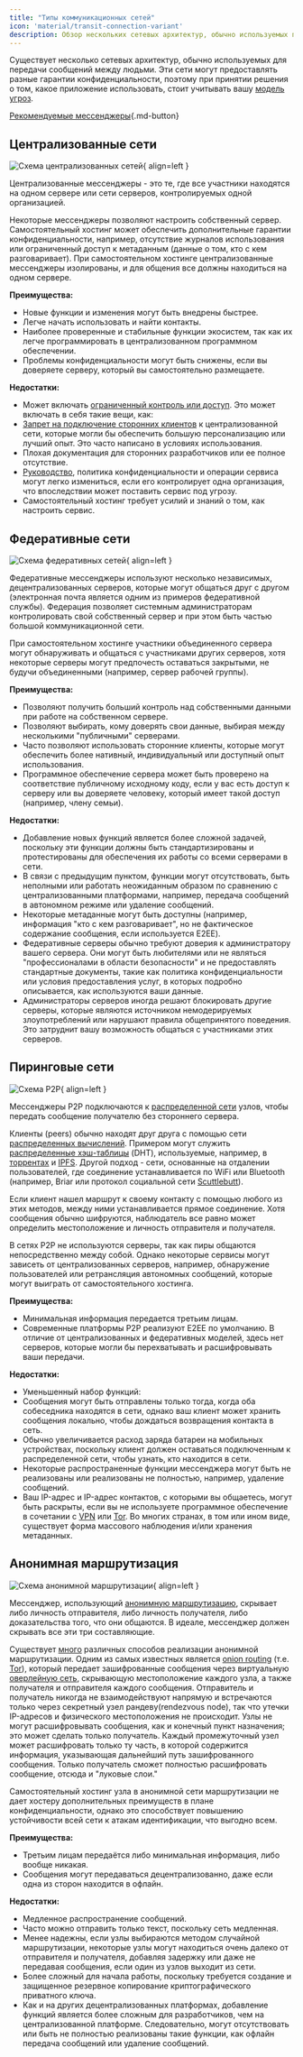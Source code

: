 ```yaml
---
title: "Типы коммуникационных сетей"
icon: 'material/transit-connection-variant'
description: Обзор нескольких сетевых архитектур, обычно используемых приложениями для обмена мгновенными сообщениями.
---
```


Существует несколько сетевых архитектур, обычно используемых для передачи сообщений между людьми. Эти сети могут предоставлять разные гарантии конфиденциальности, поэтому при принятии решения о том, какое приложение использовать, стоит учитывать вашу [модель угроз](../basics/threat-modeling.md).

[Рекомендуемые мессенджеры](../real-time-communication.md ""){.md-button}

## Централизованные сети

![Схема централизованных сетей](../assets/img/layout/network-centralized.svg){ align=left }

Централизованные мессенджеры - это те, где все участники находятся на одном сервере или сети серверов, контролируемых одной организацией.

Некоторые мессенджеры позволяют настроить собственный сервер. Самостоятельный хостинг может обеспечить дополнительные гарантии конфиденциальности, например, отсутствие журналов использования или ограниченный доступ к метаданным (данные о том, кто с кем разговаривает). При самостоятельном хостинге централизованные мессенджеры изолированы, и для общения все должны находиться на одном сервере.

**Преимущества:**

- Новые функции и изменения могут быть внедрены быстрее.
- Легче начать использовать и найти контакты.
- Наиболее проверенные и стабильные функции экосистем, так как их легче программировать в централизованном программном обеспечении.
- Проблемы конфиденциальности могут быть снижены, если вы доверяете серверу, который вы самостоятельно размещаете.

**Недостатки:**

- Может включать [ограниченный контроль или доступ](https://drewdevault.com/2018/08/08/Signal.html). Это может включать в себя такие вещи, как:
- [Запрет на подключение сторонних клиентов](https://github.com/LibreSignal/LibreSignal/issues/37#issuecomment-217211165) к централизованной сети, которые могли бы обеспечить большую персонализацию или лучший опыт. Это часто написано в условиях использования.
- Плохая документация для сторонних разработчиков или ее полное отсутствие.
- [Руководство](https://web.archive.org/web/20210729191953/https://blog.privacytools.io/delisting-wire/), политика конфиденциальности и операции сервиса могут легко измениться, если его контролирует одна организация, что впоследствии может поставить сервис под угрозу.
- Самостоятельный хостинг требует усилий и знаний о том, как настроить сервис.

## Федеративные сети

![Схема федеративных сетей](../assets/img/layout/network-decentralized.svg){ align=left }

Федеративные мессенджеры используют несколько независимых, децентрализованных серверов, которые могут общаться друг с другом (электронная почта является одним из примеров федеративной службы). Федерация позволяет системным администраторам контролировать свой собственный сервер и при этом быть частью большой коммуникационной сети.

При самостоятельном хостинге участники объединенного сервера могут обнаруживать и общаться с участниками других серверов, хотя некоторые серверы могут предпочесть оставаться закрытыми, не будучи объединенными (например, сервер рабочей группы).

**Преимущества:**

- Позволяют получить больший контроль над собственными данными при работе на собственном сервере.
- Позволяют выбирать, кому доверять свои данные, выбирая между несколькими "публичными" серверами.
- Часто позволяют использовать сторонние клиенты, которые могут обеспечить более нативный, индивидуальный или доступный опыт использования.
- Программное обеспечение сервера может быть проверено на соответствие публичному исходному коду, если у вас есть доступ к серверу или вы доверяете человеку, который имеет такой доступ (например, члену семьи).

**Недостатки:**

- Добавление новых функций является более сложной задачей, поскольку эти функции должны быть стандартизированы и протестированы для обеспечения их работы со всеми серверами в сети.
- В связи с предыдущим пунктом, функции могут отсутствовать, быть неполными или работать неожиданным образом по сравнению с централизованными платформами, например, передача сообщений в автономном режиме или удаление сообщений.
- Некоторые метаданные могут быть доступны (например, информация "кто с кем разговаривает", но не фактическое содержание сообщения, если используется E2EE).
- Федеративные серверы обычно требуют доверия к администратору вашего сервера. Они могут быть любителями или не являться "профессионалами в области безопасности" и не предоставлять стандартные документы, такие как политика конфиденциальности или условия предоставления услуг, в которых подробно описывается, как используются ваши данные.
- Администраторы серверов иногда решают блокировать другие серверы, которые являются источником немодерируемых злоупотреблений или нарушают правила общепринятого поведения. Это затруднит вашу возможность общаться с участниками этих серверов.

## Пиринговые сети

![Схема P2P](../assets/img/layout/network-distributed.svg){ align=left }

Мессенджеры P2P подключаются к [распределенной сети](https://en.wikipedia.org/wiki/Distributed_networking) узлов, чтобы передать сообщение получателю без стороннего сервера.

Клиенты (peers) обычно находят друг друга с помощью сети [распределенных вычислений](https://en.wikipedia.org/wiki/Distributed_computing). Примером могут служить [распределенные хэш-таблицы](https://en.wikipedia.org/wiki/Distributed_hash_table) (DHT), используемые, например, в [торрентах](https://en.wikipedia.org/wiki/BitTorrent_(protocol)) и [IPFS](https://en.wikipedia.org/wiki/InterPlanetary_File_System). Другой подход - сети, основанные на отдалении пользователей, где соединение устанавливается по WiFi или Bluetooth (например, Briar или протокол социальной сети [Scuttlebutt](https://www.scuttlebutt.nz)).

Если клиент нашел маршрут к своему контакту с помощью любого из этих методов, между ними устанавливается прямое соединение. Хотя сообщения обычно шифруются, наблюдатель все равно может определить местоположение и личность отправителя и получателя.

В сетях P2P не используются серверы, так как пиры общаются непосредственно между собой. Однако некоторые сервисы могут зависеть от централизованных серверов, например, обнаружение пользователей или ретрансляция автономных сообщений, которые могут выиграть от самостоятельного хостинга.

**Преимущества:**

- Минимальная информация передается третьим лицам.
- Современные платформы P2P реализуют E2EE по умолчанию. В отличие от централизованных и федеративных моделей, здесь нет серверов, которые могли бы перехватывать и расшифровывать ваши передачи.

**Недостатки:**

- Уменьшенный набор функций:
- Сообщения могут быть отправлены только тогда, когда оба собеседника находятся в сети, однако ваш клиент может хранить сообщения локально, чтобы дождаться возвращения контакта в сеть.
- Обычно увеличивается расход заряда батареи на мобильных устройствах, поскольку клиент должен оставаться подключенным к распределенной сети, чтобы узнать, кто находится в сети.
- Некоторые распространенные функции мессенджера могут быть не реализованы или реализованы не полностью, например, удаление сообщений.
- Ваш IP-адрес и IP-адрес контактов, с которыми вы общаетесь, могут быть раскрыты, если вы не используете программное обеспечение в сочетании с [VPN](../vpn.md) или [Tor](../tor.md). Во многих странах, в том или ином виде, существует форма массового наблюдения и/или хранения метаданных.

## Анонимная маршрутизация

![Схема анонимной маршрутизации](../assets/img/layout/network-anonymous-routing.svg){ align=left }

Мессенджер, использующий [анонимную маршрутизацию](https://doi.org/10.1007/978-1-4419-5906-5_628), скрывает либо личность отправителя, либо личность получателя, либо доказательства того, что они общаются. В идеале, мессенджер должен скрывать все эти три составляющие.

Существует [много](https://doi.org/10.1145/3182658) различных способов реализации анонимной маршрутизации. Одним из самых известных является [onion routing](https://en.wikipedia.org/wiki/Onion_routing) (т.е. [Tor](tor-overview.md)), который передает зашифрованные сообщения через виртуальную [оверлейную сеть](https://ru.wikipedia.org/wiki/%D0%9E%D0%B2%D0%B5%D1%80%D0%Bb%D0%B5%D0%B9%D0%Bd%D0%B0%D1%8F_%D1%81%D0%B5%D1%82%D1%8C), скрывающую местоположение каждого узла, а также получателя и отправителя каждого сообщения. Отправитель и получатель никогда не взаимодействуют напрямую и встречаются только через секретный узел рандеву(rendezvous node), так что утечки IP-адресов и физического местоположения не происходит. Узлы не могут расшифровывать сообщения, как и конечный пункт назначения; это может сделать только получатель. Каждый промежуточный узел может расшифровать только ту часть, в которой содержится информация, указывающая дальнейший путь зашифрованного сообщения. Только получатель сможет полностью расшифровать сообщение, отсюда и "луковые слои."

Самостоятельный хостинг узла в анонимной сети маршрутизации не дает хостеру дополнительных преимуществ в плане конфиденциальности, однако это способствует повышению устойчивости всей сети к атакам идентификации, что выгодно всем.

**Преимущества:**

- Третьим лицам передаётся либо минимальная информация, либо вообще никакая.
- Сообщения могут передаваться децентрализованно, даже если одна из сторон находится в офлайн.

**Недостатки:**

- Медленное распространение сообщений.
- Часто можно отправить только текст, поскольку сеть медленная.
- Менее надежны, если узлы выбираются методом случайной маршрутизации, некоторые узлы могут находиться очень далеко от отправителя и получателя, добавляя задержку или даже не передавая сообщения, если один из узлов выходит из сети.
- Более сложный для начала работы, поскольку требуется создание и защищенное резервное копирование криптографического приватного ключа.
- Как и на других децентрализованных платформах, добавление функций является более сложным для разработчиков, чем на централизованной платформе. Следовательно, могут отсутствовать или быть не полностью реализованы такие функции, как офлайн передача сообщений или удаление сообщений.
